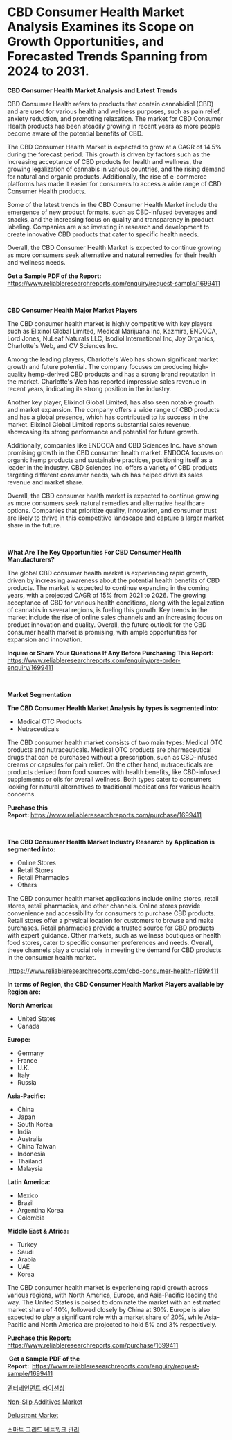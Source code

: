 <p><h1>CBD Consumer Health Market Analysis Examines its Scope on Growth Opportunities, and Forecasted Trends Spanning from 2024 to 2031.</h1></p><p><strong>CBD Consumer Health Market Analysis and Latest Trends</strong></p>
<p><p>CBD Consumer Health refers to products that contain cannabidiol (CBD) and are used for various health and wellness purposes, such as pain relief, anxiety reduction, and promoting relaxation. The market for CBD Consumer Health products has been steadily growing in recent years as more people become aware of the potential benefits of CBD.</p><p>The CBD Consumer Health Market is expected to grow at a CAGR of 14.5% during the forecast period. This growth is driven by factors such as the increasing acceptance of CBD products for health and wellness, the growing legalization of cannabis in various countries, and the rising demand for natural and organic products. Additionally, the rise of e-commerce platforms has made it easier for consumers to access a wide range of CBD Consumer Health products.</p><p>Some of the latest trends in the CBD Consumer Health Market include the emergence of new product formats, such as CBD-infused beverages and snacks, and the increasing focus on quality and transparency in product labeling. Companies are also investing in research and development to create innovative CBD products that cater to specific health needs.</p><p>Overall, the CBD Consumer Health Market is expected to continue growing as more consumers seek alternative and natural remedies for their health and wellness needs.</p></p>
<p><strong>Get a Sample PDF of the Report:&nbsp;</strong> <a href="https://www.reliableresearchreports.com/enquiry/request-sample/1699411">https://www.reliableresearchreports.com/enquiry/request-sample/1699411</a></p>
<p>&nbsp;</p>
<p><strong>CBD Consumer Health Major Market Players</strong></p>
<p><p>The CBD consumer health market is highly competitive with key players such as Elixinol Global Limited, Medical Marijuana Inc, Kazmira, ENDOCA, Lord Jones, NuLeaf Naturals LLC, Isodiol International Inc, Joy Organics, Charlotte`s Web, and CV Sciences Inc. </p><p>Among the leading players, Charlotte's Web has shown significant market growth and future potential. The company focuses on producing high-quality hemp-derived CBD products and has a strong brand reputation in the market. Charlotte's Web has reported impressive sales revenue in recent years, indicating its strong position in the industry.</p><p>Another key player, Elixinol Global Limited, has also seen notable growth and market expansion. The company offers a wide range of CBD products and has a global presence, which has contributed to its success in the market. Elixinol Global Limited reports substantial sales revenue, showcasing its strong performance and potential for future growth.</p><p>Additionally, companies like ENDOCA and CBD Sciences Inc. have shown promising growth in the CBD consumer health market. ENDOCA focuses on organic hemp products and sustainable practices, positioning itself as a leader in the industry. CBD Sciences Inc. offers a variety of CBD products targeting different consumer needs, which has helped drive its sales revenue and market share.</p><p>Overall, the CBD consumer health market is expected to continue growing as more consumers seek natural remedies and alternative healthcare options. Companies that prioritize quality, innovation, and consumer trust are likely to thrive in this competitive landscape and capture a larger market share in the future.</p></p>
<p>&nbsp;</p>
<p><strong>What Are The Key Opportunities For CBD Consumer Health Manufacturers?</strong></p>
<p><p>The global CBD consumer health market is experiencing rapid growth, driven by increasing awareness about the potential health benefits of CBD products. The market is expected to continue expanding in the coming years, with a projected CAGR of 15% from 2021 to 2026. The growing acceptance of CBD for various health conditions, along with the legalization of cannabis in several regions, is fueling this growth. Key trends in the market include the rise of online sales channels and an increasing focus on product innovation and quality. Overall, the future outlook for the CBD consumer health market is promising, with ample opportunities for expansion and innovation.</p></p>
<p><strong>Inquire or Share Your Questions If Any Before Purchasing This Report:</strong> <a href="https://www.reliableresearchreports.com/enquiry/pre-order-enquiry/1699411">https://www.reliableresearchreports.com/enquiry/pre-order-enquiry/1699411</a></p>
<p>&nbsp;</p>
<p><strong>Market Segmentation</strong></p>
<p><strong>The CBD Consumer Health Market Analysis by types is segmented into:</strong></p>
<p><ul><li>Medical OTC Products</li><li>Nutraceuticals</li></ul></p>
<p><p>The CBD consumer health market consists of two main types: Medical OTC products and nutraceuticals. Medical OTC products are pharmaceutical drugs that can be purchased without a prescription, such as CBD-infused creams or capsules for pain relief. On the other hand, nutraceuticals are products derived from food sources with health benefits, like CBD-infused supplements or oils for overall wellness. Both types cater to consumers looking for natural alternatives to traditional medications for various health concerns.</p></p>
<p><strong>Purchase this Report:&nbsp;</strong><a href="https://www.reliableresearchreports.com/purchase/1699411">https://www.reliableresearchreports.com/purchase/1699411</a></p>
<p>&nbsp;</p>
<p><strong>The CBD Consumer Health Market Industry Research by Application is segmented into:</strong></p>
<p><ul><li>Online Stores</li><li>Retail Stores</li><li>Retail Pharmacies</li><li>Others</li></ul></p>
<p><p>The CBD consumer health market applications include online stores, retail stores, retail pharmacies, and other channels. Online stores provide convenience and accessibility for consumers to purchase CBD products. Retail stores offer a physical location for customers to browse and make purchases. Retail pharmacies provide a trusted source for CBD products with expert guidance. Other markets, such as wellness boutiques or health food stores, cater to specific consumer preferences and needs. Overall, these channels play a crucial role in meeting the demand for CBD products in the consumer health market.</p></p>
<p><a href="https://www.reliableresearchreports.com/cbd-consumer-health-r1699411">&nbsp;https://www.reliableresearchreports.com/cbd-consumer-health-r1699411</a></p>
<p><strong>In terms of Region, the CBD Consumer Health Market Players available by Region are:</strong></p>
<p>
    <p> <strong> North America: </strong>
        <ul>
            <li>United States</li>
            <li>Canada</li>
        </ul>
        </p> 
    <p> <strong> Europe: </strong>
        <ul>
            <li>Germany</li>
            <li>France</li>
            <li>U.K.</li>
            <li>Italy</li>
            <li>Russia</li>
        </ul>
        </p> 
    <p> <strong> Asia-Pacific: </strong>
        <ul>
            <li>China</li>
            <li>Japan</li>
            <li>South Korea</li>
            <li>India</li>
            <li>Australia</li>
            <li>China Taiwan</li>
            <li>Indonesia</li>
            <li>Thailand</li>
            <li>Malaysia</li>
        </ul>
        </p> 
    <p> <strong> Latin America: </strong>
        <ul>
            <li>Mexico</li>
            <li>Brazil</li>
            <li>Argentina Korea</li>
            <li>Colombia</li>
        </ul>
        </p> 
    <p> <strong> Middle East & Africa: </strong>
        <ul>
            <li>Turkey</li>
            <li>Saudi</li>
            <li>Arabia</li>
            <li>UAE</li>
            <li>Korea</li>
        </ul>
    </p>
    </p>
<p><p>The CBD consumer health market is experiencing rapid growth across various regions, with North America, Europe, and Asia-Pacific leading the way. The United States is poised to dominate the market with an estimated market share of 40%, followed closely by China at 30%. Europe is also expected to play a significant role with a market share of 20%, while Asia-Pacific and North America are projected to hold 5% and 3% respectively.</p></p>
<p><strong>Purchase this Report: </strong><a href="https://www.reliableresearchreports.com/purchase/1699411">https://www.reliableresearchreports.com/purchase/1699411</a></p>
<p>&nbsp;<strong>Get a Sample PDF of the Report:&nbsp;&nbsp;</strong><a href="https://www.reliableresearchreports.com/enquiry/request-sample/1699411">https://www.reliableresearchreports.com/enquiry/request-sample/1699411</a></p>
<p><strong></strong></p>
<p><p><a href="https://github.com/CarmellaLang1/Market-Research-Report-List-1/blob/main/465857064407.md">엔터테인먼트 라이선싱</a></p><p><a href="https://github.com/nancykennedykellievqfqt2/Market-Research-Report-List-2/blob/main/non-slip-additives-market.md">Non-Slip Additives Market</a></p><p><a href="https://github.com/seekum/Market-Research-Report-List-2/blob/main/delustrant-market.md">Delustrant Market</a></p><p><a href="https://github.com/RonSpencer61/Market-Research-Report-List-1/blob/main/254041064406.md">스마트 그리드 네트워크 관리</a></p></p>